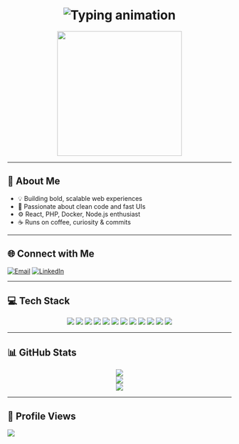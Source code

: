 <!-- Typing Header with Animation -->
<h1 align="center">
  <img src="https://readme-typing-svg.demolab.com?font=Fira+Code&size=28&pause=1000&color=00BFFF&center=true&vCenter=true&width=500&lines=Hi+%F0%9F%91%8B%2C+I'm+Ravi;Full+Stack+Developer;Code.+Build.+Deploy." alt="Typing animation" />
</h1>

<p align="center">
  <img src="https://media.giphy.com/media/v1.Y2lkPWVjZjA1ZTQ3NTN4ODViMXN3MXNsYTFjdDA4cnMyaW1jdTcxMjU2anBqcjRvMjI0diZlcD12MV9naWZzX3JlbGF0ZWQmY3Q9Zw/zOvBKUUEERdNm/giphy.gif" width="280" />
</p>

---

## 🚀 About Me

- 💡 Building bold, scalable web experiences  
- 🧠 Passionate about clean code and fast UIs  
- ⚙️ React, PHP, Docker, Node.js enthusiast  
- ☕ Runs on coffee, curiosity & commits

---

## 🌐 Connect with Me

[![Email](https://img.shields.io/badge/Gmail-D14836?style=for-the-badge&logo=gmail&logoColor=white)](mailto:ravi11marchsah@gmail.com)
[![LinkedIn](https://img.shields.io/badge/LinkedIn-0077B5?style=for-the-badge&logo=linkedin&logoColor=white)](https://www.linkedin.com/in/ravi909/)

---

## 💻 Tech Stack

<p align="center">
  <img src="https://img.shields.io/badge/HTML5-E34F26?style=for-the-badge&logo=html5&logoColor=white"/>
  <img src="https://img.shields.io/badge/CSS3-1572B6?style=for-the-badge&logo=css3&logoColor=white"/>
  <img src="https://img.shields.io/badge/JavaScript-F7DF1E?style=for-the-badge&logo=javascript&logoColor=black"/>
  <img src="https://img.shields.io/badge/Bootstrap-563D7C?style=for-the-badge&logo=bootstrap&logoColor=white"/>
  <img src="https://img.shields.io/badge/jQuery-0769AD?style=for-the-badge&logo=jquery&logoColor=white"/>
  <img src="https://img.shields.io/badge/React-61DAFB?style=for-the-badge&logo=react&logoColor=black"/>
  <img src="https://img.shields.io/badge/Node.js-339933?style=for-the-badge&logo=nodedotjs&logoColor=white"/>
  <img src="https://img.shields.io/badge/PHP-777BB4?style=for-the-badge&logo=php&logoColor=white"/>
  <img src="https://img.shields.io/badge/MySQL-4479A1?style=for-the-badge&logo=mysql&logoColor=white"/>
  <img src="https://img.shields.io/badge/Docker-2496ED?style=for-the-badge&logo=docker&logoColor=white"/>
  <img src="https://img.shields.io/badge/Git-F05033?style=for-the-badge&logo=git&logoColor=white"/>
  <img src="https://img.shields.io/badge/GitHub-181717?style=for-the-badge&logo=github&logoColor=white"/>
</p>

---

## 📊 GitHub Stats

<p align="center">
  <img src="https://github-readme-stats.vercel.app/api?username=ravisah09&theme=tokyonight&show_icons=true&count_private=true&hide_border=false" />
  <br/>
  <img src="https://streak-stats.demolab.com?user=ravisah09&theme=tokyonight&hide_border=false" />
  <br/>
  <img src="https://github-readme-stats.vercel.app/api/top-langs/?username=ravisah09&layout=compact&theme=tokyonight&hide_border=false" />
</p>

---

## 🧭 Profile Views

[![](https://visitcount.itsvg.in/api?id=ravisah09&icon=5&color=6)](https://visitcount.itsvg.in)
